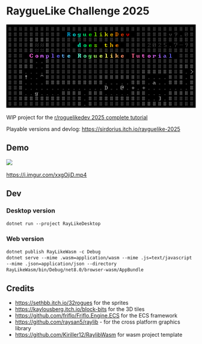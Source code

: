 # RaygueLike Challenge 2025
![](/Resources//challenge_logo.png)

WIP project for the [r/roguelikedev 2025 complete tutorial](https://old.reddit.com/r/roguelikedev/wiki/python_tutorial_series)

Playable versions and devlog: https://sirdorius.itch.io/rayguelike-2025

## Demo
![](https://img.itch.zone/aW1nLzIzMDEyMjQ3LnBuZw==/original/us69f5.png)

https://i.imgur.com/xxgOjiD.mp4

## Dev
### Desktop version
```
dotnet run --project RayLikeDesktop
```
### Web version
```
dotnet publish RayLikeWasm -c Debug
dotnet serve --mime .wasm=application/wasm --mime .js=text/javascript --mime .json=application/json --directory RayLikeWasm/bin/Debug/net8.0/browser-wasm/AppBundle
```

## Credits
- https://sethbb.itch.io/32rogues for the sprites
- https://kaylousberg.itch.io/block-bits for the 3D tiles
- https://github.com/friflo/Friflo.Engine.ECS for the ECS framework
- https://github.com/raysan5/raylib - for the cross platform graphics library
- https://github.com/Kiriller12/RaylibWasm for wasm project template